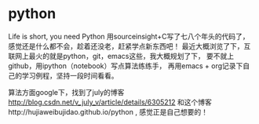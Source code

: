# python
Life is short, you need Python
用sourceinsight+C写了七八个年头的代码了，感觉还是什么都不会，趁着还没老，赶紧学点新东西吧！
最近大概浏览了下，互联网上最火的就是python，git，emacs这些，我大概规划了下，
要不就上github，用ipython（notebook）写点算法练练手，
再用emacs + org记录下自己的学习例程，坚持一段时间看看。


算法方面google下，找到了july的博客 http://blog.csdn.net/v_july_v/article/details/6305212
和这个博客http://hujiaweibujidao.github.io/python ,  感觉正是自己想要的！



